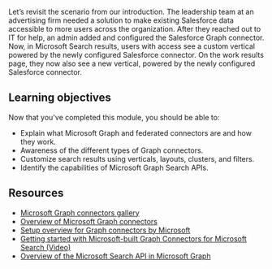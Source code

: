 Let’s revisit the scenario from our introduction. The leadership team at an advertising firm needed a solution to make existing Salesforce data accessible to more users across the organization. After they reached out to IT for help, an admin added and configured the Salesforce Graph connector. Now, in Microsoft Search results, users with access see a custom vertical powered by the newly configured Salesforce connector. On the work results page, they now also see a new vertical, powered by the newly configured Salesforce connector.

## Learning objectives

Now that you've completed this module, you should be able to:  

- Explain what Microsoft Graph and federated connectors are and how they work.
- Awareness of the different types of Graph connectors.
- Customize search results using verticals, layouts, clusters, and filters.
- Identify the capabilities of Microsoft Graph Search APIs.

## Resources

- [Microsoft Graph connectors gallery](https://www.microsoft.com/microsoft-search/connectors)
- [Overview of Microsoft Graph connectors](/microsoftsearch/connectors-overview)
- [Setup overview for Graph connectors by Microsoft](/microsoftsearch/configure-connector)
- [Getting started with Microsoft-built Graph Connectors for Microsoft Search (Video)](https://www.youtube.com/watch?v=hbWDIijsypg)
- [Overview of the Microsoft Search API in Microsoft Graph](/graph/search-concept-overview)
